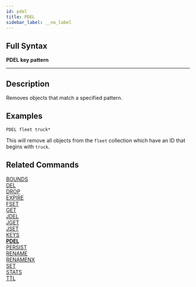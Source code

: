 ```yaml
---
id: pdel
title: PDEL
sidebar_label: __no_label
---
```


## Full Syntax

**PDEL  key pattern**

---

## Description

Removes objects that match a specified pattern.

## Examples

```tile38
PDEL fleet truck*
```

This will remove all objects from the `fleet` collection which have an ID that begins with `truck`.

## Related Commands

[BOUNDS](bounds.html)<br>
[DEL](del.html)<br>
[DROP](drop.html)<br>
[EXPIRE](expire.html)<br>
[FSET](fset.html)<br>
[GET](get.html)<br>
[JDEL](jdel.html)<br>
[JGET](jget.html)<br>
[JSET](jset.html)<br>
[KEYS](keys.html)<br>
**[PDEL](pdel.html)**<br>
[PERSIST](persist.html)<br>
[RENAME](rename.html)<br>
[RENAMENX](renamenx.html)<br>
[SET](set.html)<br>
[STATS](stats.html)<br>
[TTL](ttl.html)<br>
